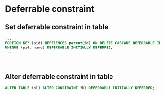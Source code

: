 # Deferrable constraint
## Set deferrable constraint in table
```sql
...
FOREIGN KEY (pid) REFERENCES parent(id) ON DELETE CASCADE DEFERRABLE INITIALLY DEFERRED,
UNIQUE (pid, name) DEFERRABLE INITIALLY DEFERRED,
...
```

<br>

## Alter deferrable constraint in table
```sql
ALTER TABLE tbl1 ALTER CONSTRAINT fk1 DEFERRABLE INITIALLY DEFERRED;
```